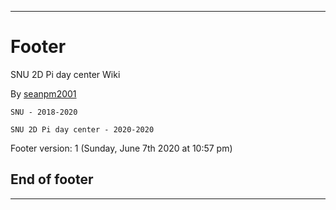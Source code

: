 ***

# Footer

SNU 2D Pi day center Wiki

By [seanpm2001](https://github.com/seanpm2001/)

`SNU - 2018-2020`

`SNU 2D Pi day center - 2020-2020`

Footer version: 1 (Sunday, June 7th 2020 at 10:57 pm)

## End of footer

***
